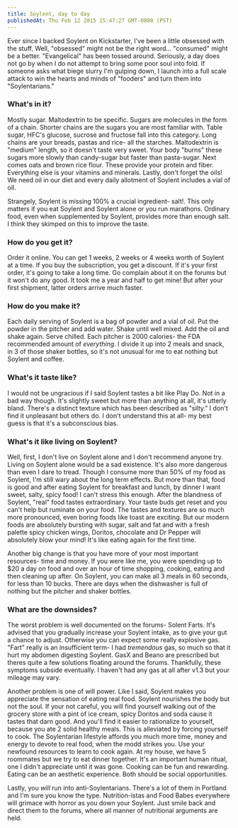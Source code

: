 ```yaml
---
title: Soylent, day to day
publishedAt: Thu Feb 12 2015 15:47:27 GMT-0800 (PST)
---
```


Ever since I backed Soylent on Kickstarter, I've been a little obsessed with the stuff. Well, "obsessed" might not be the right word... "consumed" might be a better. "Evangelical" has been tossed around. Seriously, a day does not go by when I do not attempt to bring some poor soul into fold. If someone asks what biege slurry I'm gulping down, I launch into a full scale attack to win the hearts and minds of "fooders" and turn them into "Soylentarians."

### What's in it?

Mostly sugar. Maltodextrin to be specific. Sugars are molecules in the form of a chain. Shorter chains are the sugars you are most familiar with. Table sugar, HFC's glucose, sucrose and fructose fall into this category. Long chains are your breads, pastas and rice- all the starches. Maltodextrin is "medium" length, so it doesn't taste very sweet. Your body "burns" these sugars more slowly than candy-sugar but faster than pasta-sugar. Next comes oats and brown rice flour. These provide your protein and fiber. Everything else is your vitamins and minerals. Lastly, don't forget the oils! We need oil in our diet and every daily allotment of Soylent includes a vial of oil.

Strangely, Soylent is missing 100% a crucial ingredient- salt!. This only matters if you eat Soylent and Soylent alone or you run marathons. Ordinary food, even when supplemented by Soylent, provides more than enough salt. I think they skimped on this to improve the taste.

### How do you get it?

Order it online. You can get 1 weeks, 2 weeks or 4 weeks worth of Soylent at a time. If you buy the subscription, you get a discount. If it's your first order, it's going to take a long time. Go complain about it on the forums but it won't do any good. It took me a year and half to get mine! But after your first shipment, latter orders arrive much faster.

### How do you make it?

Each daily serving of Soylent is a bag of powder and a vial of oil. Put the powder in the pitcher and add water. Shake until well mixed. Add the oil and shake again. Serve chilled. Each pitcher is 2000 calories- the FDA recommended amount of *everything*. I divide it up into 2 meals and snack, in 3 of those shaker bottles, so it's not unusual for me to eat nothing but Soylent and coffee.

### What's it taste like?

I would not be ungracious if I said Soylent tastes a bit like Play Do. Not in a bad way though. It's slightly sweet but more than anything at all, it's utterly bland. There's a distinct texture which has been described as "silty." I don't find it unpleasant but others do. I don't understand this at all- my best guess is that it's a subconscious bias.

### What's it like living on Soylent?

Well, first, I don't live on Soylent alone and I don't recommend anyone try. Living on Soylent alone would be a sad existence. It's also more dangerous than even I dare to tread. Though I consume more than 50% of my food as Soylent, I'm still wary about the long term effects. But more than that, food is good and after eating Soylent for breakfast and lunch, by dinner I want sweet, salty, spicy food! I can't stress this enough. After the blandness of Soylent, "real" food tastes extraordinary. Your taste buds get reset and you can't help but ruminate on your food. The tastes and textures are so much more pronounced, even boring foods like toast are exciting. But our modern foods are absolutely bursting with sugar, salt and fat and with a fresh palette spicy chicken wings, Doritos, chocolate and Dr Pepper will absolutely blow your mind! It's like eating again for the first time.

Another big change is that you have more of your most important resources- time and money. If you were like me, you were spending up to $20 a day on food and over an hour of time shopping, cooking, eating and then cleaning up after. On Soylent, you can make all 3 meals in 60 seconds, for less than 10 bucks. There are days when the dishwasher is full of nothing but the pitcher and shaker bottles.

### What are the downsides?

The worst problem is well documented on the forums- Solent Farts. It's advised that you gradually increase your Soylent intake, as to give your gut a chance to adjust. Otherwise you can expect some really explosive gas. "Fart" really is an insufficient term- I had *tremendous* gas, so much so that it hurt my abdomen digesting Soylent. GasX and Beano are prescribed but theres quite a few solutions floating around the forums. Thankfully, these symptoms subside eventually. I haven't had any gas at all after v1.3 but your mileage may vary.

Another problem is one of will power. Like I said, Soylent makes you appreciate the sensation of eating real food. Soylent nourishes the body but not the soul. If your not careful, you will find yourself walking out of the grocery store with a pint of ice cream, spicy Doritos and soda cause it tastes that darn good. And you'll find it easier to rationalize to yourself, because you ate 2 solid healthy meals. This is alleviated by forcing yourself to cook. The Soylentarian lifestyle affords you much more time, money and energy to devote to real food, when the modd strikes you. Use your newfound resources to learn to cook again. At my house, we have 5 roommates but we try to eat dinner together. It's an important human ritual, one I didn't appreciate until it was gone. Cooking can be fun and rewarding. Eating can be an aesthetic experience. Both should be social opportunities.

Lastly, you *will* run into anti-Soylentarians. There's a lot of them in Portland and I'm sure you know the type. Nutrition-istas and Food Babes everywhere will grimace with horror as you down your Soylent. Just smile back and direct them to the forums, where all manner of nutritional arguments are held.
